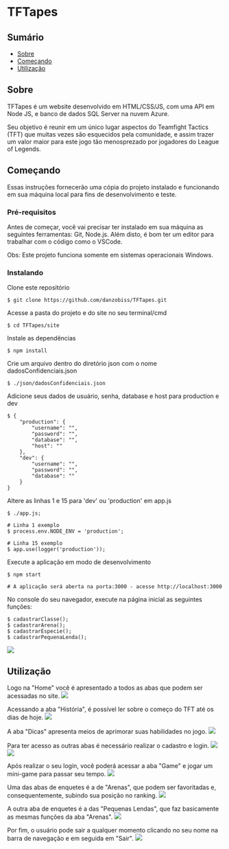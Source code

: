 # TFTapes

## Sumário

- [Sobre](#sobre)
- [Começando](#comecando)
- [Utilização](#utilizacao)

## Sobre <a name = "sobre"></a>

TFTapes é um website desenvolvido em HTML/CSS/JS, com uma API em Node JS, e banco de dados SQL Server na nuvem Azure.

Seu objetivo é reunir em um único lugar aspectos do Teamfight Tactics (TFT) que muitas vezes são esquecidos pela comunidade, e assim trazer um valor maior para este jogo tão menosprezado por jogadores do League of Legends.

## Começando <a name = "comecando"></a>

Essas instruções fornecerão uma cópia do projeto instalado e funcionando em sua máquina local para fins de desenvolvimento e teste.

### Pré-requisitos
Antes de começar, você vai precisar ter instalado em sua máquina as seguintes ferramentas: Git, Node.js. Além disto, é bom ter um editor para trabalhar com o código como o VSCode.

Obs: Este projeto funciona somente em sistemas operacionais Windows.

### Instalando

Clone este repositório

```
$ git clone https://github.com/danzobiss/TFTapes.git
```

Acesse a pasta do projeto e do site no seu terminal/cmd

```
$ cd TFTapes/site
```

Instale as dependências

```
$ npm install
```

Crie um arquivo dentro do diretório json com o nome dadosConfidenciais.json

```
$ ./json/dadosConfidenciais.json
```

Adicione seus dados de usuário, senha, database e host para production e dev

```
$ {
    "production": {
        "username": "",
        "password": "",
        "database": "",
        "host": ""
    },
    "dev": {
        "username": "",
        "password": "",
        "database": ""
    }
}
```

Altere as linhas 1 e 15 para 'dev' ou 'production' em app.js

```
$ ./app.js;

# Linha 1 exemplo
$ process.env.NODE_ENV = 'production';

# Linha 15 exemplo
$ app.use(logger('production'));
```

Execute a aplicação em modo de desenvolvimento

```
$ npm start

# A aplicação será aberta na porta:3000 - acesse http://localhost:3000
```

No console do seu navegador, execute na página inicial as seguintes funções:

```
$ cadastrarClasse();
$ cadastrarArena();
$ cadastrarEspecie();
$ cadastrarPequenaLenda();
```

<img src="./site/public/assets/readme/printHome.png">

## Utilização <a name = "utilizacao"></a>

Logo na "Home" você é apresentado a todos as abas que podem ser acessadas no site.
<img src="./site/public/assets/readme/printHome.png">

Acessando a aba "História", é possível ler sobre o começo do TFT até os dias de hoje.
<img src="./site/public/assets/readme/printHistoria.png">

A aba "Dicas" apresenta meios de aprimorar suas habilidades no jogo.
<img src="./site/public/assets/readme/printHistoria.png">

Para ter acesso as outras abas é necessário realizar o cadastro e login.
<img src="./site/public/assets/readme/printCadastro.png">
<img src="./site/public/assets/readme/printLogin.png">

Após realizar o seu login, você poderá acessar a aba "Game" e jogar um mini-game para passar seu tempo.
<img src="./site/public/assets/readme/printGame.png">

Uma das abas de enquetes é a de "Arenas", que podem ser favoritadas e, consequentemente, subindo sua posição no ranking.
<img src="./site/public/assets/readme/printArena.png">

A outra aba de enquetes é a das "Pequenas Lendas", que faz basicamente as mesmas funções da aba "Arenas".
<img src="./site/public/assets/readme/printLenda.png">

Por fim, o usuário pode sair a qualquer momento clicando no seu nome na barra de navegação e em seguida em "Sair".
<img src="./site/public/assets/readme/printSair.png">
